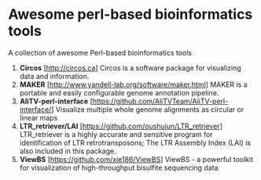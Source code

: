 # Awesome perl-based bioinformatics tools

A collection of awesome Perl-based bioinformatics tools

1. **Circos** [<http://circos.ca>] Circos is a software package for visualizing data and information.
1. **MAKER** [<http://www.yandell-lab.org/software/maker.html>] MAKER is a portable and easily configurable genome annotation pipeline.
1. **AliTV-perl-interface** [<https://github.com/AliTVTeam/AliTV-perl-interface/>] Visualize multiple whole genome alignments as circular or linear maps
1. **LTR_retriever/LAI** [<https://github.com/oushujun/LTR_retriever>] LTR_retriever is a highly accurate and sensitive program for identification of LTR retrotransposons; The LTR Assembly Index (LAI) is also included in this package.
1. **ViewBS** [<https://github.com/xie186/ViewBS>] ViewBS - a powerful toolkit for visualization of high-throughput bisulfite sequencing data

